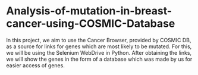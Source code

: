 # Analysis-of-mutation-in-breast-cancer-using-COSMIC-Database

In this project, we aim to use the Cancer Browser, provided by COSMIC DB, as a source for links for genes which are most likely to be mutated. For this, we will be using the Selenium WebDrive in Python. After obtaining the links, we will show the genes in the form of a database which was made by us for easier access of genes.
